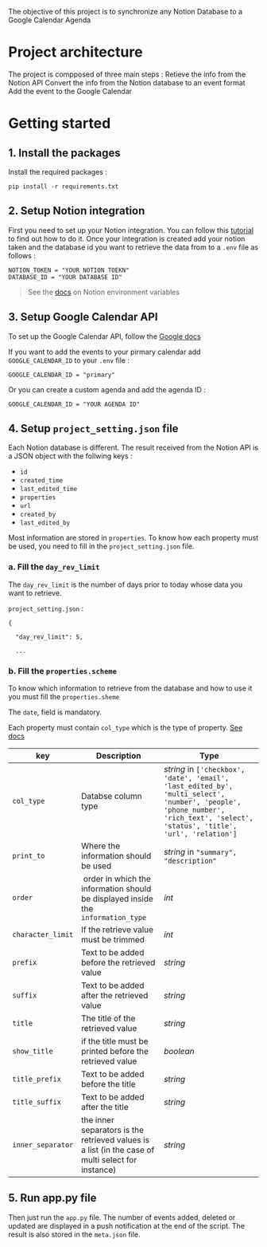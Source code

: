 The objective of this project is to synchronize any Notion Database to a Google Calendar Agenda

# Project architecture

The project is compposed of three main steps :
Retieve the info from the Notion API
Convert the info from the Notion database to an event format
Add the event to the Google Calendar

# Getting started

## 1. Install the packages

Install the required packages :

```
pip install -r requirements.txt
```

## 2. Setup Notion integration

First you need to set up your Notion integration. You can follow this [tutorial](https://developers.notion.com/docs/create-a-notion-integration) to find out how to do it.
Once your integration is created add your notion taken and the database id you want to retrieve the data from to a `.env` file as follows :

```
NOTION_TOKEN = "YOUR NOTION TOEKN"
DATABASE_ID = "YOUR DATABASE ID"
```

> See the [docs](https://developers.notion.com/docs/create-a-notion-integration#environment-variables) on Notion environment variables

## 3. Setup Google Calendar API

To set up the Google Calendar API, follow the [Google docs](https://developers.google.com/calendar/api/quickstart/python?hl=en)

If you want to add the events to your pirmary calendar add `GOOGLE_CALENDAR_ID` to your `.env` file :

```
GOOGLE_CALENDAR_ID = "primary"
```

Or you can create a custom agenda and add the agenda ID :

```
GOOGLE_CALENDAR_ID = "YOUR AGENDA ID"
```

## 4. Setup `project_setting.json` file

Each Notion database is different. The result received from the Notion API is a JSON object with the follwing keys :

- `id`
- `created_time`
- `last_edited_time`
- `properties`
- `url`
- `created_by`
- `last_edited_by`

Most information are stored in `properties`. To know how each property must be used, you need to fill in the `project_setting.json` file.

### a. Fill the `day_rev_limit`

The `day_rev_limit` is the number of days prior to today whose data you want to retrieve.

`project_setting.json` :

```
{

  "day_rev_limit": 5,

  ...

```

### b. Fill the `properties.scheme`

To know which information to retrieve from the database and how to use it you must fill the `properties.sheme`

The `date`, field is mandatory.

Each property must contain `col_type` which is the type of property. [See docs](https://developers.notion.com/reference/property-object)

| key               | Description                                                                                       | Type                                                                                                                                                                           |
| ----------------- | ------------------------------------------------------------------------------------------------- | ------------------------------------------------------------------------------------------------------------------------------------------------------------------------------ |
| `col_type`        | Databse column type                                                                               | _string_ in `['checkbox', 'date', 'email', 'last_edited_by', 'multi_select', 'number', 'people', 'phone_number', 'rich_text', 'select', 'status', 'title', 'url', 'relation']` |
| `print_to`        | Where the information should be used                                                              | _string_ in `"summary", "description"`                                                                                                                                         |
| `order`           |  order in which the information should be displayed inside the `information_type`                 | _int_                                                                                                                                                                          |
| `character_limit` | If the retrieve value must be trimmed                                                             | _int_                                                                                                                                                                          |
| `prefix`          | Text to be added before the retrieved value                                                       | _string_                                                                                                                                                                       |
| `suffix`          | Text to be added after the retrieved value                                                        | _string_                                                                                                                                                                       |
| `title`           | The title of the retrieved value                                                                  | _string_                                                                                                                                                                       |
| `show_title`      | if the title must be printed before the retrieved value                                           | _boolean_                                                                                                                                                                      |
| `title_prefix`    | Text to be added before the title                                                                 | _string_                                                                                                                                                                       |
| `title_suffix`    | Text to be added after the title                                                                  | _string_                                                                                                                                                                       |
| `inner_separator` | the inner separators is the retrieved values is a list (in the case of multi select for instance) | _string_                                                                                                                                                                       |

## 5. Run app.py file

Then just run the `app.py` file. The number of events added, deleted or updated are displayed in a push notification at the end of the script. The result is also stored in the `meta.json` file.
